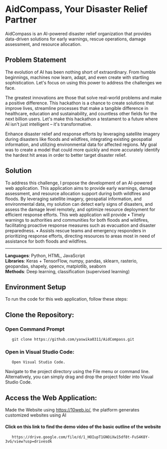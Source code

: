 # AidCompass, Your Disaster Relief Partner

AidCompass is an AI-powered disaster relief organization that provides data-driven solutions for early warnings, rescue operations, damage assessment, and resource allocation.

## Problem Statement
The evolution of AI has been nothing short of extraordinary. From humble beginnings, machines now learn, adapt, and even create with startling sophistication.  Let's focus on using this power to address the challenges we face. 

The greatest innovations are those that solve real-world problems and make a positive difference. This hackathon is a chance to create solutions that improve lives, streamline processes that make a tangible difference in healthcare, education and sustainability, and countless other fields for the next billion users. Let's make this hackathon a testament to a future where AI isn't just intelligent – it's transformative.

 Enhance disaster relief and response efforts by leveraging satellite imagery during disasters like floods and wildfires, integrating existing geospatial information, and utilizing environmental data for affected regions.
My goal was to create a model that could more quickly and more accurately identify the hardest hit areas in order to better target disaster relief.


## Solution

To address this challenge, I propose the development of an AI-powered web application. This application aims to provide early warnings, damage assessment, and resource allocation support during both wildfires and floods. By leveraging satellite imagery, geospatial information, and environmental data, my solution can detect early signs of disasters, and assess the damage level remotely, and optimize resource deployment for efficient response efforts. This web application will provide 
•	Timely warnings to authorities and communities for both floods and wildfires, facilitating proactive response measures such as evacuation and disaster preparedness.
•	Assists rescue teams and emergency responders in prioritizing response efforts, directing resources to areas most in need of assistance for both floods and wildfires.



-----
**Languages**: Python, HTML, JavaScript  
**Libraries**: Keras + TensorFlow, numpy, pandas, sklearn, rasterio, geopandas, shapely, opencv, matplotlib, seaborn  
**Methods**: Deep learning, classification (supervised learning)  


## Environment Setup
 To run the code for this web application, follow these steps:

## Clone the Repository:
### Open Command Prompt
       git clone https://github.com/yaswika0311/AidCompass.git
      
### Open in Visual Studio Code:
       Open Visual Studio Code.
Navigate to the project directory using the File menu or command line.
Alternatively, you can simply drag and drop the project folder into Visual Studio Code.

## Access the Web Application:
Made the Website using https://10web.io/, the platform generates customized websites using AI
  ####  Click on this link to find the demo video of the basic outline of the website 
       https://drive.google.com/file/d/1_HOIupT1GNOiXw15df8t-FuS4K8Y-3vG/view?usp=drivesdk
